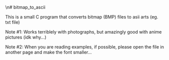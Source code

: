 \n# bitmap_to_ascii

This is a small C program that converts bitmap (BMP) files to asii arts (eg. txt file)

Note #1: Works terriblely with photographs, but amazingly good with anime pictures (idk why...)

Note #2: When you are reading examples, if possible, please open the file in another page and make the font smaller...
